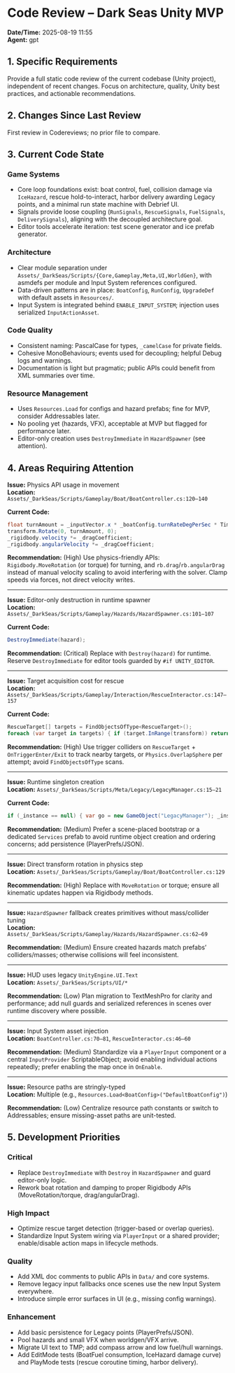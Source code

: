 # Code Review – Dark Seas Unity MVP

**Date/Time:** 2025-08-19 11:55  
**Agent:** gpt

## 1. Specific Requirements
Provide a full static code review of the current codebase (Unity project), independent of recent changes. Focus on architecture, quality, Unity best practices, and actionable recommendations.

## 2. Changes Since Last Review
First review in Codereviews; no prior file to compare.

## 3. Current Code State

### Game Systems
- Core loop foundations exist: boat control, fuel, collision damage via `IceHazard`, rescue hold-to-interact, harbor delivery awarding Legacy points, and a minimal run state machine with Debrief UI.
- Signals provide loose coupling (`RunSignals`, `RescueSignals`, `FuelSignals`, `DeliverySignals`), aligning with the decoupled architecture goal.
- Editor tools accelerate iteration: test scene generator and ice prefab generator.

### Architecture  
- Clear module separation under `Assets/_DarkSeas/Scripts/{Core,Gameplay,Meta,UI,WorldGen}`, with asmdefs per module and Input System references configured.
- Data-driven patterns are in place: `BoatConfig`, `RunConfig`, `UpgradeDef` with default assets in `Resources/`.
- Input System is integrated behind `ENABLE_INPUT_SYSTEM`; injection uses serialized `InputActionAsset`.

### Code Quality
- Consistent naming: PascalCase for types, `_camelCase` for private fields.
- Cohesive MonoBehaviours; events used for decoupling; helpful Debug logs and warnings.
- Documentation is light but pragmatic; public APIs could benefit from XML summaries over time.

### Resource Management
- Uses `Resources.Load` for configs and hazard prefabs; fine for MVP, consider Addressables later.
- No pooling yet (hazards, VFX), acceptable at MVP but flagged for performance later.
- Editor-only creation uses `DestroyImmediate` in `HazardSpawner` (see attention).

## 4. Areas Requiring Attention

**Issue:** Physics API usage in movement  
**Location:** `Assets/_DarkSeas/Scripts/Gameplay/Boat/BoatController.cs:120–140`

**Current Code:**
```csharp
float turnAmount = _inputVector.x * _boatConfig.turnRateDegPerSec * Time.fixedDeltaTime * fuelMultiplier;
transform.Rotate(0, turnAmount, 0);
_rigidbody.velocity *= _dragCoefficient;
_rigidbody.angularVelocity *= _dragCoefficient;
```

**Recommendation:** (High) Use physics-friendly APIs: `Rigidbody.MoveRotation` (or torque) for turning, and `rb.drag`/`rb.angularDrag` instead of manual velocity scaling to avoid interfering with the solver. Clamp speeds via forces, not direct velocity writes.

---

**Issue:** Editor-only destruction in runtime spawner  
**Location:** `Assets/_DarkSeas/Scripts/Gameplay/Hazards/HazardSpawner.cs:101–107`

**Current Code:**
```csharp
DestroyImmediate(hazard);
```

**Recommendation:** (Critical) Replace with `Destroy(hazard)` for runtime. Reserve `DestroyImmediate` for editor tools guarded by `#if UNITY_EDITOR`.

---

**Issue:** Target acquisition cost for rescue  
**Location:** `Assets/_DarkSeas/Scripts/Gameplay/Interaction/RescueInteractor.cs:147–157`

**Current Code:**
```csharp
RescueTarget[] targets = FindObjectsOfType<RescueTarget>();
foreach (var target in targets) { if (target.InRange(transform)) return target; }
```

**Recommendation:** (High) Use trigger colliders on `RescueTarget` + `OnTriggerEnter/Exit` to track nearby targets, or `Physics.OverlapSphere` per attempt; avoid `FindObjectsOfType` scans.

---

**Issue:** Runtime singleton creation  
**Location:** `Assets/_DarkSeas/Scripts/Meta/Legacy/LegacyManager.cs:15–21`

**Current Code:**
```csharp
if (_instance == null) { var go = new GameObject("LegacyManager"); _instance = go.AddComponent<LegacyManager>(); DontDestroyOnLoad(go); }
```

**Recommendation:** (Medium) Prefer a scene-placed bootstrap or a dedicated `Services` prefab to avoid runtime object creation and ordering concerns; add persistence (PlayerPrefs/JSON).

---

**Issue:** Direct transform rotation in physics step  
**Location:** `Assets/_DarkSeas/Scripts/Gameplay/Boat/BoatController.cs:129`

**Recommendation:** (High) Replace with `MoveRotation` or torque; ensure all kinematic updates happen via Rigidbody methods.

---

**Issue:** `HazardSpawner` fallback creates primitives without mass/collider tuning  
**Location:** `Assets/_DarkSeas/Scripts/Gameplay/Hazards/HazardSpawner.cs:62–69`

**Recommendation:** (Medium) Ensure created hazards match prefabs’ colliders/masses; otherwise collisions will feel inconsistent.

---

**Issue:** HUD uses legacy `UnityEngine.UI.Text`  
**Location:** `Assets/_DarkSeas/Scripts/UI/*`

**Recommendation:** (Low) Plan migration to TextMeshPro for clarity and performance; add null guards and serialized references in scenes over runtime discovery where possible.

---

**Issue:** Input System asset injection  
**Location:** `BoatController.cs:70–81`, `RescueInteractor.cs:46–60`

**Recommendation:** (Medium) Standardize via a `PlayerInput` component or a central `InputProvider` ScriptableObject; avoid enabling individual actions repeatedly; prefer enabling the map once in `OnEnable`.

---

**Issue:** Resource paths are stringly-typed  
**Location:** Multiple (e.g., `Resources.Load<BoatConfig>("DefaultBoatConfig")`)

**Recommendation:** (Low) Centralize resource path constants or switch to Addressables; ensure missing-asset paths are unit-tested.

## 5. Development Priorities

### Critical
- Replace `DestroyImmediate` with `Destroy` in `HazardSpawner` and guard editor-only logic.
- Rework boat rotation and damping to proper Rigidbody APIs (MoveRotation/torque, drag/angularDrag).

### High Impact  
- Optimize rescue target detection (trigger-based or overlap queries).
- Standardize Input System wiring via `PlayerInput` or a shared provider; enable/disable action maps in lifecycle methods.

### Quality
- Add XML doc comments to public APIs in `Data/` and core systems.
- Remove legacy input fallbacks once scenes use the new Input System everywhere.
- Introduce simple error surfaces in UI (e.g., missing config warnings).

### Enhancement
- Add basic persistence for Legacy points (PlayerPrefs/JSON).
- Pool hazards and small VFX when worldgen/VFX arrive.
- Migrate UI text to TMP; add compass arrow and low fuel/hull warnings.
- Add EditMode tests (BoatFuel consumption, IceHazard damage curve) and PlayMode tests (rescue coroutine timing, harbor delivery).
